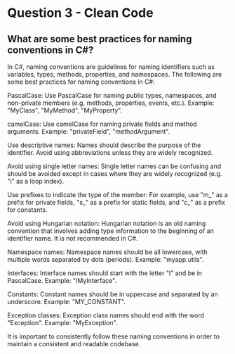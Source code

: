 # Question 3 - Clean Code

## What are some best practices for naming conventions in C#?

In C#, naming conventions are guidelines for naming identifiers such as variables, types, methods, properties, and namespaces. The following are some best practices for naming conventions in C#:

PascalCase: Use PascalCase for naming public types, namespaces, and non-private members (e.g. methods, properties, events, etc.). Example: "MyClass", "MyMethod", "MyProperty".

camelCase: Use camelCase for naming private fields and method arguments. Example: "privateField", "methodArgument".

Use descriptive names: Names should describe the purpose of the identifier. Avoid using abbreviations unless they are widely recognized.

Avoid using single letter names: Single letter names can be confusing and should be avoided except in cases where they are widely recognized (e.g. "i" as a loop index).

Use prefixes to indicate the type of the member: For example, use "m_" as a prefix for private fields, "s_" as a prefix for static fields, and "c_" as a prefix for constants.

Avoid using Hungarian notation: Hungarian notation is an old naming convention that involves adding type information to the beginning of an identifier name. It is not recommended in C#.

Namespace names: Namespace names should be all lowercase, with multiple words separated by dots (periods). Example: "myapp.utils".

Interfaces: Interface names should start with the letter "I" and be in PascalCase. Example: "IMyInterface".

Constants: Constant names should be in uppercase and separated by an underscore. Example: "MY_CONSTANT".

Exception classes: Exception class names should end with the word "Exception". Example: "MyException".

It is important to consistently follow these naming conventions in order to maintain a consistent and readable codebase.